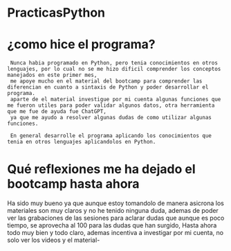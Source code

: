 # PracticasPython
 # ¿como hice el programa?
     Nunca habia programado en Python, pero tenia conocimientos en otros lenguajes, por lo cual no se me hizo dificil comprender los conceptos manejados en este primer mes,
     me apoye mucho en el material del bootcamp para comprender las diferencian en cuanto a sintaxis de Python y poder desarrollar el programa.
     aparte de el material investigue por mi cuenta algunas funciones que me fueron utiles para poder validar algunos datos, otra herramienta que me fue de ayuda fue ChatGPT,
     ya que me ayudo a resolver algunas dudas de como utilizar algunas funciones.

     En general desarrolle el programa aplicando los conocimientos que tenia en otros lenguajes aplicandolos en Python.

# Qué reflexiones me ha dejado el bootcamp hasta ahora
  Ha sido muy bueno ya que aunque estoy tomandolo de manera asicrona los materiales son muy claros y no he tenido ninguna duda, ademas de poder ver las grabaciones de las sesiones
  para aclarar dudas que aunque es poco tiempo, se aprovecha al 100 para las dudas que han surgido, 
  Hasta ahora todo muy bien y todo claro, ademas incentiva a investigar por mi cuenta, no solo ver los videos y el material-
